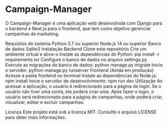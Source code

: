 # Campaign-Manager
O Campaign-Manager é uma aplicação web desenvolvida com Django para o backend e Next.js para o frontend, que tem como objetivo gerenciar campanhas de marketing.

Requisitos do sistema
Python 3.7 ou superior
Node.js 14 ou superior
Banco de dados Sqlite3
Instalação
Backend
Clone este repositório
Crie um ambiente virtual e ative-o
Instale as dependências do Python: pip install -r requirements.txt
Configure o banco de dados no arquivo settings.py
Execute as migrações do banco de dados: python manage.py migrate
Inicie o servidor: python manage.py runserver
Frontend (Ainda em produção)
Acesse a pasta frontend no terminal
Instale as dependências do Node.js: npm install
Inicie o servidor de desenvolvimento: npm run dev
Utilização
Ao acessar a aplicação, o usuário é redirecionado para a página de login. Se o usuário não tiver uma conta, ele poderá criar uma. Após fazer o login, o usuário será redirecionado para a página de campanhas, onde poderá criar, visualizar, editar e excluir campanhas.

Licença
Este projeto está sob a licença MIT. Consulte o arquivo LICENSE para obter mais informações.
